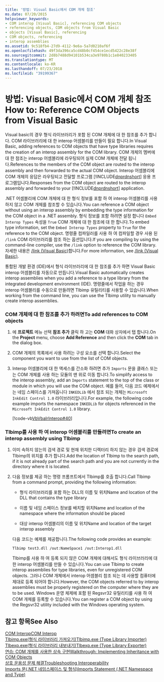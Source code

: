 ```yaml
---
title: '방법: Visual Basic에서 COM 개체 참조'
ms.date: 07/20/2015
helpviewer_keywords:
- COM interop [Visual Basic], referencing COM objects
- referencing objects, COM objects from Visual Basic
- objects [Visual Basic], referencing
- COM objects, referencing
- interop assemblies
ms.assetid: 9c518fb4-27d9-4112-9e6a-5a7d0210af6f
ms.openlocfilehash: 49f3da396ca5cd48b0cf454ce1ecd5422c28e38f
ms.sourcegitcommit: 2d8b7488d94101b534ca3e9780b1c1e840233405
ms.translationtype: MT
ms.contentlocale: ko-KR
ms.lasthandoff: 07/23/2018
ms.locfileid: "39199367"
---
```

# <a name="how-to-reference-com-objects-from-visual-basic"></a><span data-ttu-id="52021-102">방법: Visual Basic에서 COM 개체 참조</span><span class="sxs-lookup"><span data-stu-id="52021-102">How to: Reference COM Objects from Visual Basic</span></span>
<span data-ttu-id="52021-103">Visual basic의 경우 형식 라이브러리가 포함 된 COM 개체에 대 한 참조를 추가 합니다. COM 라이브러리에 대 한 interop 어셈블리를 만들이 필요 합니다.</span><span class="sxs-lookup"><span data-stu-id="52021-103">In Visual Basic, adding references to COM objects that have type libraries requires the creation of an interop assembly for the COM library.</span></span> <span data-ttu-id="52021-104">COM 개체의 멤버에 대 한 참조는 interop 어셈블리에 라우팅되어 실제 COM 개체에 전달 됩니다.</span><span class="sxs-lookup"><span data-stu-id="52021-104">References to the members of the COM object are routed to the interop assembly and then forwarded to the actual COM object.</span></span> <span data-ttu-id="52021-105">Interop 어셈블리에 COM 개체의 응답은 라우팅되고 전달할 프로그램 [!INCLUDE[dnprdnshort](~/includes/dnprdnshort-md.md)] 응용 프로그램입니다.</span><span class="sxs-lookup"><span data-stu-id="52021-105">Responses from the COM object are routed to the interop assembly and forwarded to your [!INCLUDE[dnprdnshort](~/includes/dnprdnshort-md.md)] application.</span></span>  
  
 <span data-ttu-id="52021-106">.NET 어셈블리에 COM 개체에 대 한 형식 정보를 포함 하 여 interop 어셈블리를 사용 하지 않고 COM 개체를 참조할 수 있습니다.</span><span class="sxs-lookup"><span data-stu-id="52021-106">You can reference a COM object without using an interop assembly by embedding the type information for the COM object in a .NET assembly.</span></span> <span data-ttu-id="52021-107">형식 정보를 포함 하려면 설정 합니다 `Embed Interop Types` 속성을 `True` COM 개체에 대 한 참조에 대 한 합니다.</span><span class="sxs-lookup"><span data-stu-id="52021-107">To embed type information, set the `Embed Interop Types` property to `True` for the reference to the COM object.</span></span> <span data-ttu-id="52021-108">명령줄 컴파일러를 사용 하 여 컴파일할 경우 사용 된 `/link` COM 라이브러리를 참조 하는 옵션입니다.</span><span class="sxs-lookup"><span data-stu-id="52021-108">If you are compiling by using the command-line compiler, use the `/link` option to reference the COM library.</span></span> <span data-ttu-id="52021-109">자세한 내용은 [/link (Visual Basic)](../../../visual-basic/reference/command-line-compiler/link.md)합니다.</span><span class="sxs-lookup"><span data-stu-id="52021-109">For more information, see [/link (Visual Basic)](../../../visual-basic/reference/command-line-compiler/link.md).</span></span>  
  
 <span data-ttu-id="52021-110">통합된 개발 환경 (IDE)에서 형식 라이브러리에 대 한 참조를 추가 하면 Visual Basic interop 어셈블리를 자동으로 만듭니다.</span><span class="sxs-lookup"><span data-stu-id="52021-110">Visual Basic automatically creates interop assemblies when you add a reference to a type library from the integrated development environment (IDE).</span></span> <span data-ttu-id="52021-111">명령줄에서 작업을 하는 경우 interop 어셈블리를 수동으로 만들려면 Tlbimp 유틸리티를 사용할 수 있습니다.</span><span class="sxs-lookup"><span data-stu-id="52021-111">When working from the command line, you can use the Tlbimp utility to manually create interop assemblies.</span></span>  
  
### <a name="to-add-references-to-com-objects"></a><span data-ttu-id="52021-112">COM 개체에 대 한 참조를 추가 하려면</span><span class="sxs-lookup"><span data-stu-id="52021-112">To add references to COM objects</span></span>  
  
1.  <span data-ttu-id="52021-113">에 **프로젝트** 메뉴 선택 **참조 추가** 클릭 하 고는 **COM** 대화 상자에서 탭 합니다.</span><span class="sxs-lookup"><span data-stu-id="52021-113">On the **Project** menu, choose **Add Reference** and then click the **COM** tab in the dialog box.</span></span>  
  
2.  <span data-ttu-id="52021-114">COM 개체의 목록에서 사용 하려는 구성 요소를 선택 합니다.</span><span class="sxs-lookup"><span data-stu-id="52021-114">Select the component you want to use from the list of COM objects.</span></span>  
  
3.  <span data-ttu-id="52021-115">Interop 어셈블리에 대 한 액세스를 간소화 하려면 추가 `Imports` 문을 클래스 또는는 COM 개체를 사용 하는 모듈의 맨 위로 이동 합니다.</span><span class="sxs-lookup"><span data-stu-id="52021-115">To simplify access to the interop assembly, add an `Imports` statement to the top of the class or module in which you will use the COM object.</span></span> <span data-ttu-id="52021-116">예를 들어, 다음 코드 예제에서는 네임 스페이스를 가져옵니다 `INKEDLib` 에서 참조 되는 개체는 `Microsoft InkEdit Control 1.0` 라이브러리입니다.</span><span class="sxs-lookup"><span data-stu-id="52021-116">For example, the following code example imports the namespace `INKEDLib` for objects referenced in the `Microsoft InkEdit Control 1.0` library.</span></span>  
  
     [!code-vb[VbVbalrInterop#40](../../../visual-basic/programming-guide/com-interop/codesnippet/VisualBasic/how-to-reference-com-objects_1.vb)]  
  
### <a name="to-create-an-interop-assembly-using-tlbimp"></a><span data-ttu-id="52021-117">Tlbimp를 사용 하 여 interop 어셈블리를 만들려면</span><span class="sxs-lookup"><span data-stu-id="52021-117">To create an interop assembly using Tlbimp</span></span>  
  
1.  <span data-ttu-id="52021-118">이미 속하지 않는의 검색 경로 및 현재 위치한 디렉터리 하지 않는 경우 검색 경로에 Tlbimp의 위치를 추가 합니다.</span><span class="sxs-lookup"><span data-stu-id="52021-118">Add the location of Tlbimp to the search path, if it is not already part of the search path and you are not currently in the directory where it is located.</span></span>  
  
2.  <span data-ttu-id="52021-119">다음 정보를 제공 하는 명령 프롬프트에서 Tlbimp를 호출 합니다.</span><span class="sxs-lookup"><span data-stu-id="52021-119">Call Tlbimp from a command prompt, providing the following information:</span></span>  
  
    -   <span data-ttu-id="52021-120">형식 라이브러리를 포함 하는 DLL의 이름 및 위치</span><span class="sxs-lookup"><span data-stu-id="52021-120">Name and location of the DLL that contains the type library</span></span>  
  
    -   <span data-ttu-id="52021-121">이름 및 네임 스페이스 정보를 배치할 위치</span><span class="sxs-lookup"><span data-stu-id="52021-121">Name and location of the namespace where the information should be placed</span></span>  
  
    -   <span data-ttu-id="52021-122">대상 interop 어셈블리의 이름 및 위치</span><span class="sxs-lookup"><span data-stu-id="52021-122">Name and location of the target interop assembly</span></span>  
  
     <span data-ttu-id="52021-123">다음 코드는 예제를 제공합니다.</span><span class="sxs-lookup"><span data-stu-id="52021-123">The following code provides an example:</span></span>  
  
    ```  
    Tlbimp test3.dll /out:NameSpace1 /out:Interop1.dll  
    ```  
  
     <span data-ttu-id="52021-124">Tlbimp를 사용 하 여 등록 되지 않은 COM 개체에 대해서도 형식 라이브러리에 대 한 interop 어셈블리를 만들 수 있습니다.</span><span class="sxs-lookup"><span data-stu-id="52021-124">You can use Tlbimp to create interop assemblies for type libraries, even for unregistered COM objects.</span></span> <span data-ttu-id="52021-125">그러나 COM 개체에서 interop 어셈블리 참조 되는 데 사용할 컴퓨터에 제대로 등록 되어야 합니다.</span><span class="sxs-lookup"><span data-stu-id="52021-125">However, the COM objects referred to by interop assemblies must be properly registered on the computer where they are to be used.</span></span> <span data-ttu-id="52021-126">Windows 운영 체제에 포함 된 Regsvr32 유틸리티를 사용 하 여 COM 개체를 등록할 수 있습니다.</span><span class="sxs-lookup"><span data-stu-id="52021-126">You can register a COM object by using the Regsvr32 utility included with the Windows operating system.</span></span>  
  
## <a name="see-also"></a><span data-ttu-id="52021-127">참고 항목</span><span class="sxs-lookup"><span data-stu-id="52021-127">See Also</span></span>  
 [<span data-ttu-id="52021-128">COM Interop</span><span class="sxs-lookup"><span data-stu-id="52021-128">COM Interop</span></span>](../../../visual-basic/programming-guide/com-interop/index.md)  
 [<span data-ttu-id="52021-129">Tlbimp.exe(형식 라이브러리 가져오기)</span><span class="sxs-lookup"><span data-stu-id="52021-129">Tlbimp.exe (Type Library Importer)</span></span>](../../../framework/tools/tlbimp-exe-type-library-importer.md)  
 [<span data-ttu-id="52021-130">Tlbexp.exe(형식 라이브러리 내보내기)</span><span class="sxs-lookup"><span data-stu-id="52021-130">Tlbexp.exe (Type Library Exporter)</span></span>](http://msdn.microsoft.com/library/a487d61b-d166-467b-a7ca-d8b52fbff42d)  
 [<span data-ttu-id="52021-131">연습: COM 개체를 사용한 상속 구현</span><span class="sxs-lookup"><span data-stu-id="52021-131">Walkthrough: Implementing Inheritance with COM Objects</span></span>](../../../visual-basic/programming-guide/com-interop/walkthrough-implementing-inheritance-with-com-objects.md)  
 [<span data-ttu-id="52021-132">상호 운용성 문제 해결</span><span class="sxs-lookup"><span data-stu-id="52021-132">Troubleshooting Interoperability</span></span>](../../../visual-basic/programming-guide/com-interop/troubleshooting-interoperability.md)  
 [<span data-ttu-id="52021-133">Imports 문(.NET 네임스페이스 및 형식)</span><span class="sxs-lookup"><span data-stu-id="52021-133">Imports Statement (.NET Namespace and Type)</span></span>](../../../visual-basic/language-reference/statements/imports-statement-net-namespace-and-type.md)
